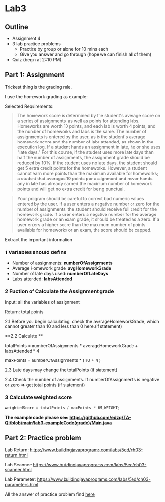 # Lab3



## Outline

- Assignment 4
- 3 lab  practice problems
  - Practice by group or alone for 10 mins each
  - Give you answer and go through (hope we can finish all of them)
- Quiz (begin at 2::10 PM)



## Part 1: Assignment

Trickest thing is the grading rule.

I use the homework grading as example:



Selected Requirements:

> The homework score is determined by the student's average score on a series of assignments, as well as points for attending labs. Homeworks are worth 10 points, and each lab is worth 4 points, and the number of homeworks and labs is the same. The number of assignments is entered by the user, as is the student's average homework score and the number of labs attended, as shown in the execution log. If a student hands an assignment in late, he or she uses "late days." For this course, if the student uses more late days than half the number of assignments, the assignment grade should be reduced by 10%. If the student uses no late days, the student should get 5 extra credit points for the homeworks. However, a student cannot earn more points than the maximum available for homeworks; a student that averages 10 points per assignment and never hands any in late has already earned the maximum number of homework points and will get no extra credit for being punctual.





> Your program should be careful to correct bad numeric values entered by the user. If a user enters a negative number or zero for the number of assignments, the student should receive full credit for the homework grade. If a user enters a negative number for the average homework grade or an exam grade, it should be treated as a zero. If a user enters a higher score than the maximum number of points available for homeworks or an exam, the score should be capped.



Extract the important information



### **1 Variables should define**

- Number of assignments: **numberOfAssignments**
- Average Homework grade: **avgHomeworkGrade**
- Number of late days used: **numberOfLateDays**
- Labs attended: **labsAttended**



### **2 Fuction of Calculate the Assignment grade**

Input:  all the variables of assignment 

Return:  total points



2.1 Before you begin calculating, check the averageHomeworkGrade, which cannot greater than 10 and less than 0 here.(if statement)



**2.2 Calculate **

totalPoints = numberOfAssignments * averageHomeworkGrade + labsAttended * 4

maxPoints = numberOfAssignments * ( 10 + 4 )



2.3 Late days may change the totalPoints (if statement)



2.4 Check the number of assignments. If numberOfAssignments is negative or zero => get total points (if statement)



### 3 Calculate weighted score

```java
weightedScore = totalPoints / maxPoints * HM_WEIGHT;
```


**The example code please see: https://github.com/edzq/TA-Qi/blob/main/lab3-exampleCode(grade)/Main.java**



## Part 2: Practice problem

Lab Return: https://www.buildingjavaprograms.com/labs/5ed/ch03-return.html

Lab Scanner: https://www.buildingjavaprograms.com/labs/5ed/ch03-scanner.html

Lab Parameter: https://www.buildingjavaprograms.com/labs/5ed/ch03-parameters.html

All the answer of practice problem find [here](lab3Practice.md)


